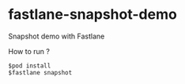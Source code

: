 # fastlane-snapshot-demo
Snapshot demo with Fastlane

How to run ?
```
$pod install
$fastlane snapshot
```
